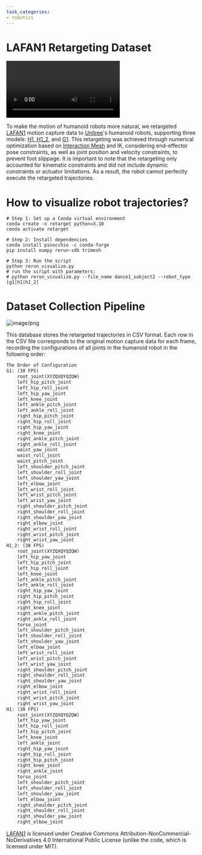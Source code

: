 ```yaml
---
task_categories:
- robotics
---
```


# LAFAN1 Retargeting Dataset

<video controls autoplay src="https://cdn-uploads.huggingface.co/production/uploads/67639932ad38702e6c8d16d9/V7InyG4CAh5NhUXILTK9b.mp4"></video>

To make the motion of humanoid robots more natural, we retargeted [LAFAN1](https://github.com/ubisoft/ubisoft-laforge-animation-dataset) motion capture data to [Unitree](https://www.unitree.com/)'s humanoid robots, supporting three models: [H1, H1_2](https://www.unitree.com/h1), and [G1](https://www.unitree.com/g1). This retargeting was achieved through numerical optimization based on [Interaction Mesh](https://ieeexplore.ieee.org/document/6651585) and IK, considering end-effector pose constraints, as well as joint position and velocity constraints, to prevent foot slippage. It is important to note that the retargeting only accounted for kinematic constraints and did not include dynamic constraints or actuator limitations. As a result, the robot cannot perfectly execute the retargeted trajectories.

# How to visualize robot trajectories?

```shell
# Step 1: Set up a Conda virtual environment
conda create -n retarget python=3.10
conda activate retarget

# Step 2: Install dependencies
conda install pinocchio -c conda-forge
pip install numpy rerun-sdk trimesh

# Step 3: Run the script
python rerun_visualize.py
# run the script with parameters:
# python rerun_visualize.py --file_name dance1_subject2 --robot_type [g1|h1|h1_2]
```

# Dataset Collection Pipeline

![image/png](https://cdn-uploads.huggingface.co/production/uploads/67639932ad38702e6c8d16d9/_tAr3zwPotJGaUqxe2u4p.png)

This database stores the retargeted trajectories in CSV format. Each row in the CSV file corresponds to the original motion capture data for each frame, recording the configurations of all joints in the humanoid robot in the following order:

```txt
The Order of Configuration
G1: (30 FPS)
    root_joint(XYZQXQYQZQW)
    left_hip_pitch_joint
    left_hip_roll_joint
    left_hip_yaw_joint
    left_knee_joint
    left_ankle_pitch_joint
    left_ankle_roll_joint
    right_hip_pitch_joint
    right_hip_roll_joint
    right_hip_yaw_joint
    right_knee_joint
    right_ankle_pitch_joint
    right_ankle_roll_joint
    waist_yaw_joint
    waist_roll_joint
    waist_pitch_joint
    left_shoulder_pitch_joint
    left_shoulder_roll_joint
    left_shoulder_yaw_joint
    left_elbow_joint
    left_wrist_roll_joint
    left_wrist_pitch_joint
    left_wrist_yaw_joint
    right_shoulder_pitch_joint
    right_shoulder_roll_joint
    right_shoulder_yaw_joint
    right_elbow_joint
    right_wrist_roll_joint
    right_wrist_pitch_joint
    right_wrist_yaw_joint
H1_2: (30 FPS)
    root_joint(XYZQXQYQZQW)
    left_hip_yaw_joint
    left_hip_pitch_joint
    left_hip_roll_joint
    left_knee_joint
    left_ankle_pitch_joint
    left_ankle_roll_joint
    right_hip_yaw_joint
    right_hip_pitch_joint
    right_hip_roll_joint
    right_knee_joint
    right_ankle_pitch_joint
    right_ankle_roll_joint
    torso_joint
    left_shoulder_pitch_joint
    left_shoulder_roll_joint
    left_shoulder_yaw_joint
    left_elbow_joint
    left_wrist_roll_joint
    left_wrist_pitch_joint
    left_wrist_yaw_joint
    right_shoulder_pitch_joint
    right_shoulder_roll_joint
    right_shoulder_yaw_joint
    right_elbow_joint
    right_wrist_roll_joint
    right_wrist_pitch_joint
    right_wrist_yaw_joint
H1: (30 FPS)
    root_joint(XYZQXQYQZQW)
    left_hip_yaw_joint
    left_hip_roll_joint
    left_hip_pitch_joint
    left_knee_joint
    left_ankle_joint
    right_hip_yaw_joint
    right_hip_roll_joint
    right_hip_pitch_joint
    right_knee_joint
    right_ankle_joint
    torso_joint
    left_shoulder_pitch_joint
    left_shoulder_roll_joint
    left_shoulder_yaw_joint
    left_elbow_joint
    right_shoulder_pitch_joint
    right_shoulder_roll_joint
    right_shoulder_yaw_joint
    right_elbow_joint
```

[LAFAN1](https://github.com/ubisoft/ubisoft-laforge-animation-dataset) is licensed under Creative Commons Attribution-NonCommercial-NoDerivatives 4.0 International Public License (unlike the code, which is licensed under MIT).
